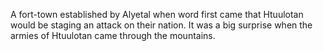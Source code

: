 A fort-town established by Alyetal when word first came that Htuulotan would be staging an attack on their nation. It was a big surprise when the armies of Htuulotan came through the mountains.